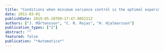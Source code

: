 ```yaml
---
title: "Conditions when minimum variance control is the optimal experiment for identifying a minimum variance controller"
date: 2011-03-01
publishDate: 2019-05-28T09:17:47.905221Z
authors: ["J. Mårtensson", "C. R. Rojas", "H. Hjalmarsson"]
publication_types: ["2"]
abstract: ""
featured: false
publication: "*Automatica*"
---
```


